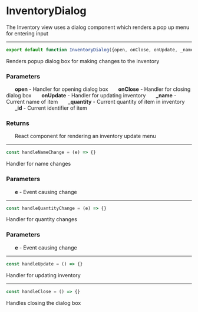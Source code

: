 # InventoryDialog
The Inventory view uses a dialog component which renders a pop up menu for entering input

-----

```js
export default function InventoryDialog({open, onClose, onUpdate, _name, _quantity, _id}) {}
```
Renders popup dialog box for making changes to the inventory
### Parameters
&nbsp;&nbsp;&nbsp;&nbsp;&nbsp;&nbsp;**open** - Handler for opening dialog box
&nbsp;&nbsp;&nbsp;&nbsp;&nbsp;&nbsp;**onClose** - Handler for closing dialog box
&nbsp;&nbsp;&nbsp;&nbsp;&nbsp;&nbsp;**onUpdate** - Handler for updating inventory
&nbsp;&nbsp;&nbsp;&nbsp;&nbsp;&nbsp;**_name** - Current name of item
&nbsp;&nbsp;&nbsp;&nbsp;&nbsp;&nbsp;**_quantity** - Current quantity of item in inventory
&nbsp;&nbsp;&nbsp;&nbsp;&nbsp;&nbsp;**_id** - Current identifier of item
### Returns
&nbsp;&nbsp;&nbsp;&nbsp;&nbsp;&nbsp;React component for rendering an inventory update menu

-----

```js
const handleNameChange = (e) => {}
```
Handler for name changes
### Parameters
&nbsp;&nbsp;&nbsp;&nbsp;&nbsp;&nbsp;**e** - Event causing change

-----

```js
const handleQuantityChange = (e) => {}
```
Handler for quantity changes
### Parameters
&nbsp;&nbsp;&nbsp;&nbsp;&nbsp;&nbsp;**e** - Event causing change

-----

```js
const handleUpdate = () => {}
```
Handler for updating inventory

-----

```js
const handleClose = () => {}
```
Handles closing the dialog box
